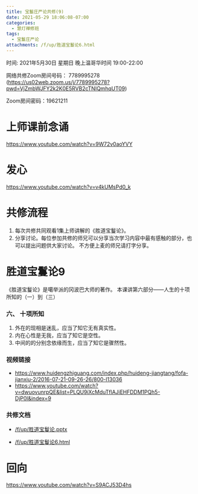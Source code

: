 ```yaml
---
title: 宝鬘庄严论共修(9)
date: 2021-05-29 18:06:08-07:00
categories:
  - 慧灯禅修班
tags:
  - 宝鬘庄严论
attachments: /f/up/胜道宝鬘论6.html
---
```

<!--StartFragment-->
时间: 2021年5月30日 星期日 晚上温哥华时间 19:00-22:00

网络共修Zoom房间号码： 7789995278 (<https://us02web.zoom.us/j/7789995278?pwd=VjZmbWJFY2k2K0E5RVB2cTNIQmhqUT09>)

Zoom房间密码：19621211

# 上师课前念诵

<https://www.youtube.com/watch?v=9W72v0aoYVY>

# 发心

<https://www.youtube.com/watch?v=v4kUMsPd0_k>

# 共修流程

1. 每次共修共同观看1集上师讲解的《胜道宝鬘论》。
2. 分享讨论。每位参加共修的师兄可以分享当次学习内容中最有感触的部分，也可以提出问题供大家讨论。 不方便上麦的师兄请打字分享。

# 胜道宝鬘论9

《胜道宝鬘论》是噶举派的冈波巴大师的著作。 本课讲第六部分——人生的十项所知的（一）到（三）


### 六、 十项所知

1. 外在的现相是迷乱，应当了知它无有真实性。
2. 内在心性是无我，应当了知它是空性。
3. 中间的的分别念依缘而生，应当了知它是骤然性。


### 视频链接

* <https://www.huidengzhiguang.com/index.php/huideng-jiangtang/fofa-jianxiu-2/2016-07-21-09-26-26/800-l13036>
* <https://www.youtube.com/watch?v=dwuovunrpQE&list=PLQU9iXcMduTflAJiEHFDDM1PQh5-DjP0l&index=9>

### 共修文档

* [/f/up/胜道宝鬘论.pptx](https://hdvblob.blob.core.windows.net/hdv/f/up/%E8%83%9C%E9%81%93%E5%AE%9D%E9%AC%98%E8%AE%BA.pptx)

* [/f/up/胜道宝鬘论6.html](https://hdvblob.blob.core.windows.net/hdv/f/up/胜道宝鬘论6.html)

# 回向

<https://www.youtube.com/watch?v=S9ACJ53D4hs>

<!--EndFragment-->


